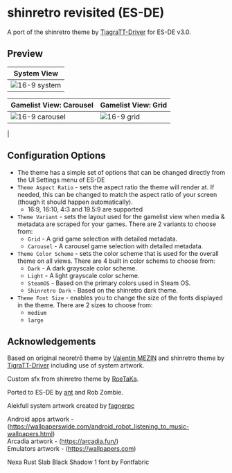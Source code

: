 # shinretro revisited (ES-DE)
A port of the shinretro theme by [TiagraTT-Driver](https://github.com/TigraTT-Driver/shinretro) for ES-DE v3.0.

## **Preview**

| System View |
|----|
| ![16-9 system](https://github.com/RobZombie9043/shinretro-revisited-es-de/assets/77545967/ced45973-59c1-4456-9a07-b881d93c4d59) | 

| Gamelist View: Carousel | Gamelist View: Grid |
|----|----|
| ![16-9 carousel](https://github.com/RobZombie9043/shinretro-revisited-es-de/assets/77545967/c0967b7f-4abd-4d5c-a538-e54c31ba1222) | ![16-9 grid](https://github.com/RobZombie9043/shinretro-revisited-es-de/assets/77545967/7ff9a051-724b-4a2e-ab02-3b019df0d19f)
 |

## **Configuration Options**

- The theme has a simple set of options that can be changed directly from the UI Settings menu of ES-DE 
- `Theme Aspect Ratio` - sets the aspect ratio the theme will render at. If needed, this can be changed to match the aspect ratio of your screen (though it should happen automatically).
   - 16:9, 16:10, 4:3 and 19.5:9 are supported
- `Theme Variant` - sets the layout used for the gamelist view when media & metadata are scraped for your games.  There are 2 variants to choose from:
   - `Grid` - A grid game selection with detailed metadata.
   - `Carousel` - A carousel game selection with detailed metadata.
- `Theme Color Scheme` - sets the color scheme that is used for the overall theme on all views.  There are 4 built in color schems to choose from:
   - `Dark` - A dark grayscale color scheme.
   - `Light` - A light grayscale color scheme.
   - `SteamOS` - Based on the primary colors used in Steam OS.
   - `Shinretro Dark` - Based on the shinretro dark theme.
- `Theme Font Size` - enables you to change the size of the fonts displayed in the theme. There are 2 sizes to choose from:
   - `medium`
   - `large`
 
## **Acknowledgements**

Based on original neoretrō theme by [Valentin MEZIN](https://github.com/valsou) and shinretro theme by [TigraTT-Driver](https://github.com/TigraTT-Driver) including use of system artwork.  

Custom sfx from shinretro theme by [RoeTaKa](https://www.youtube.com/channel/UCAbHcM41hzH9lku_3XqFYZg).  

Ported to ES-DE by [ant](https://github.com/anthonycaccese) and Rob Zombie.

Alekfull system artwork created by [fagnerpc](https://github.com/fagnerpc)

Android apps artwork - (https://wallpaperswide.com/android_robot_listening_to_music-wallpapers.html)  
Arcadia artwork - (https://arcadia.fun/)  
Emulators artwork - (https://wallpapers.com)  

Nexa Rust Slab Black Shadow 1 font by Fontfabric

